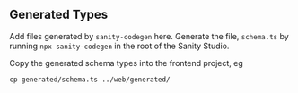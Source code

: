 ## Generated Types

Add files generated by `sanity-codegen` here. Generate the file, `schema.ts` by running `npx sanity-codegen` in the root of the Sanity Studio.

Copy the generated schema types into the frontend project, eg

```shell
cp generated/schema.ts ../web/generated/
```
